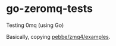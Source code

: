 go-zeromq-tests
===============

Testing 0mq (using Go)

Basically, copying [pebbe/zmq4/examples](https://github.com/pebbe/zmq4/tree/master/examples).
